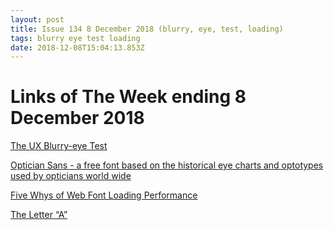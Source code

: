 ```yaml
---
layout: post
title: Issue 134 8 December 2018 (blurry, eye, test, loading)
tags: blurry eye test loading
date: 2018-12-08T15:04:13.853Z
---
```

# Links of The Week ending 8 December 2018

<a href="https://uxdesign.cc/the-blurry-eye-test-1bd12bc6c3f8" title="The UX Blurry-eye Test" alt="The UX Blurry-eye Test" target="_blank">The UX Blurry-eye Test</a>

<a href="https://optician-sans.com" title="Optician Sans - a free font based on the historical eye charts and optotypes used by opticians world wide" alt="Optician Sans - a free font based on the historical eye charts and optotypes used by opticians world wide" target="_blank">Optician Sans - a free font based on the historical eye charts and optotypes used by opticians world wide</a>

<a href="https://www.zachleat.com/web/five-whys/" title="Five Whys of Web Font Loading Performance" alt="Five Whys of Web Font Loading Performance" target="_blank">Five Whys of Web Font Loading Performance</a>

<a href="https://medium.com/design-guidance/the-letter-a-the-architecture-behind-56ed39a0c125" title="The Letter “A”" alt="The Letter “A”"  target="_blank">The Letter “A”</a>